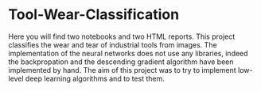 # Tool-Wear-Classification

Here you will find two notebooks and two HTML reports. 
This project classifies the wear and tear of industrial tools from images.
The implementation of the neural networks does not use any libraries, indeed the backpropation and the descending gradient algorithm have been implemented by hand. 
The aim of this project was to try to implement low-level deep learning algorithms and to test them.
